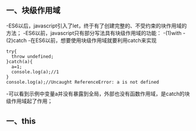 ## 一、块级作用域
  -ES6以后，javascript引入了let，终于有了创建完整的、不受约束的块作用域的方法；
  -ES6以前，javascript只有部分写法具有块级作用域的功能：
  -(1)with
  -(2)catch
  -在ES6以前，想要使用块级作用域就要利用catch来实现
  ```
  try{
    throw undefined;
  }catch(a){
    a=1;
    console.log(a);//1
  }
  console.log(a);//Uncaught ReferenceError: a is not defined
  ```
  -可以看到示例中变量a并没有暴露到全局，外部也没有函数作用域，是catch的块级作用域起了作用；
  
## 一、this
